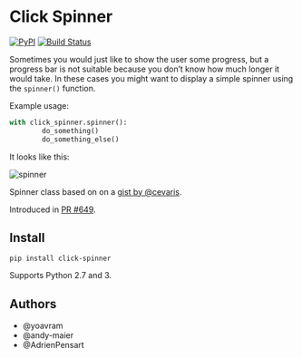 # Click Spinner

[![PyPI](https://img.shields.io/pypi/v/click-spinner.svg)](https://pypi.python.org/pypi/click-spinner/) [![Build Status](https://travis-ci.org/click-contrib/click-spinner.svg?branch=master)](https://travis-ci.org/click-contrib/click-spinner)

Sometimes you would just like to show the user some progress, 
but a progress bar is not suitable because you don’t know how much longer it would take. 
In these cases you might want to display a simple spinner using the `spinner()` function.

Example usage:

```py
with click_spinner.spinner():
        do_something()
        do_something_else()
```

It looks like this:

![spinner](https://cloud.githubusercontent.com/assets/1288133/18229827/29629cd4-728f-11e6-8007-6c85ac50565c.gif)

Spinner class based on on a [gist by @cevaris](https://gist.github.com/cevaris/79700649f0543584009e).

Introduced in [PR #649](https://github.com/pallets/click/pull/649). 

## Install

```
pip install click-spinner
```

Supports Python 2.7 and 3.

## Authors

- @yoavram
- @andy-maier
- @AdrienPensart
